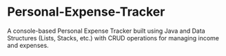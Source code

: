# Personal-Expense-Tracker
A console-based Personal Expense Tracker built using Java and Data Structures (Lists, Stacks, etc.) with CRUD operations for managing income and expenses.
